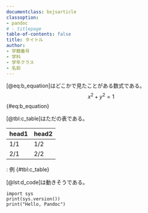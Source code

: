 ```yaml
---
documentclass: bxjsarticle
classoption:
- pandoc
# - titlepage
table-of-contents: false
title: タイトル
author:
- 学籍番号
- 学科
- 学年クラス
- 名前
---
```

[@eq:b_equation]はどこかで見たことがある数式である。
$$ x^2 + y^2 = 1 $$ {#eq:b_equation}

[@tbl:c_table]はただの表である。

| head1 | head2 |
|:--|:--|
| 1/1 | 1/2 |
| 2/1 | 2/2 |

: 例 {#tbl:c_table}

[@lst:d_code]は動きそうである。

```{#lst:d_code .python .numberLines}
import sys
print(sys.version())
print("Hello, Pandoc")
```